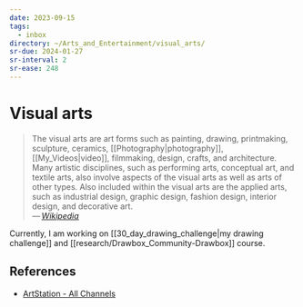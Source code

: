 ```yaml
---
date: 2023-09-15
tags:
  - inbox
directory: ~/Arts_and_Entertainment/visual_arts/
sr-due: 2024-01-27
sr-interval: 2
sr-ease: 248
---
```


# Visual arts

> The visual arts are art forms such as painting, drawing, printmaking,
> sculpture, ceramics, [[Photography|photography]], [[My_Videos|video]],
> filmmaking, design, crafts, and architecture. Many artistic disciplines, such
> as performing arts, conceptual art, and textile arts, also involve aspects of
> the visual arts as well as arts of other types. Also included within the
> visual arts are the applied arts, such as industrial design, graphic design,
> fashion design, interior design, and decorative art.\
> — <cite>[Wikipedia](https://en.wikipedia.org/wiki/Visual_arts)</cite>

Currently, I am working on [[30_day_drawing_challenge|my drawing challenge]] and
[[research/Drawbox_Community-Drawbox]] course.

## References

- [ArtStation - All Channels](https://www.artstation.com/?sort_by=community&dimension=all)
